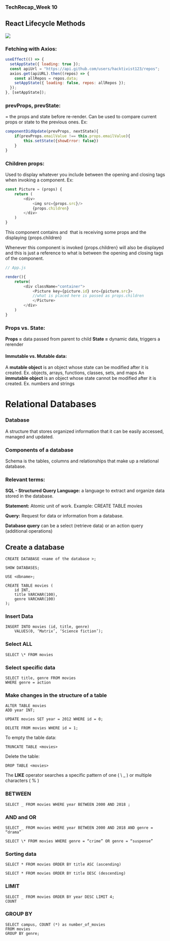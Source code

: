 ### TechRecap_Week 10

## React Lifecycle Methods

[![](https://programmingwithmosh.com/wp-content/uploads/2018/10/Screen-Shot-2018-10-31-at-1.44.28-PM-1024x567.png)](https://programmingwithmosh.com/wp-content/uploads/2018/10/Screen-Shot-2018-10-31-at-1.44.28-PM-1024x567.png "react lifecycle methods")

### Fetching with Axios:

```javascript
useEffect(() => {
  setAppState({ loading: true });
  const apiUrl = "https://api.github.com/users/hacktivist123/repos";
  axios.get(apiURL).then((repos) => {
    const allRepos = repos.data;
    setAppState({ loading: false, repos: allRepos });
  });
}, [setAppState]);
```

### prevProps, prevState:

= the props and state before re-render. Can be used to compare current props or state to the previous ones. Ex:

```javascript
componentDidUpdate(prevProps, nextState){
    if(prevProps.emailValue !== this.props.emailValue){
        this.setState({showError: false})
    }
}
```

<!-- ### Adding and removing favorites: -->

### Children props:

Used to display whatever you include between the opening and closing tags when invoking a component. Ex:

```javascript
const Picture = (props) {
    return (
        <div>
            <img src={props.src}/>
            {props.children}
        </div>
    )
}
```

This component contains and <img> that is receiving some props and the displaying {props.children}

Whenever this component is invoked {props.children} will also be displayed and this is just a reference to what is between the opening and closing tags of the component.

```javascript
// App.js

render(){
    return(
        <div className="container">
            <Picture key={picture.id} src={picture.src}>
            //what is placed here is passed as props.children
            </Picture>
        </div>
    )
}
```

### Props vs. State:

**Props =** data passed from parent to child
**State =** dynamic data, triggers a rerender

#### Immutable vs. Mutable data:

A **mutable object** is an object whose state can be modified after it is created.
Ex. objects, arrays, functions, classes, sets, and maps
An **immutable object** is an object whose state cannot be modified after it is created.
Ex. numbers and strings

# Relational Databases

### Database

A structure that stores organized information that it can be easily accessed, managed and updated.

### Components of a database

Schema is the tables, columns and relationships that make up a relational database.

### Relevant terms:

**SQL - Structured Query Language:** a language to extract and organize data stored in the database.

**Statement:** Atomic unit of work. Example: CREATE TABLE movies

**Query:** Request for data or information from a database.

**Database query** can be a select (retrieve data) or an action query (additional operations)

## Create a database

```
CREATE DATABASE <name of the database >;
```

```
SHOW DATABASES;
```

```
USE <dbname>;
```

```
CREATE TABLE movies (
    id INT,
    title VARCHAR(100),
    genre VARCHAR(100)
);
```

### Insert Data

```
INSERT INTO movies (id, title, genre)
    VALUES(0, ‘Matrix’, ‘Science fiction’);
```

### Select ALL

```
SELECT \* FROM movies
```

### Select specific data

```
SELECT title, genre FROM movies
WHERE genre = action
```

### Make changes in the structure of a table

```
ALTER TABLE movies
ADD year INT;
```

```
UPDATE movies SET year = 2012 WHERE id = 0;
```

```
DELETE FROM movies WHERE id = 1;
```

To empty the table data:

```
TRUNCATE TABLE <movies>
```

Delete the table:

```
DROP TABLE <movies>
```

The **LIKE** operator searches a specific pattern of one ( \ \_ ) or multiple characters ( % )

### BETWEEN

```
SELECT _ FROM movies WHERE year BETWEEN 2000 AND 2018 ;
```

### AND and OR

```
SELECT _ FROM movies WHERE year BETWEEN 2000 AND 2018 AND genre = “drama”
```

```
SELECT \* FROM movies WHERE genre = “crime” OR genre = “suspense”
```

### Sorting data

```
SELECT * FROM movies ORDER BY title ASC (ascending)
```

```
SELECT * FROM movies ORDER BY title DESC (descending)
```

### LIMIT

```
SELECT _ FROM movies ORDER BY year DESC LIMIT 4;
COUNT
```

### GROUP BY

```
SELECT campus, COUNT (*) as number_of_movies
FROM movies
GROUP BY genre;
```
